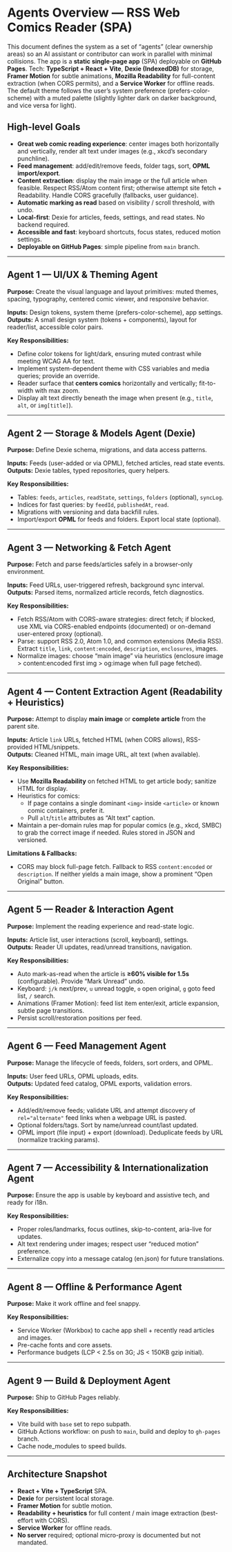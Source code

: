 # Agents Overview — RSS Web Comics Reader (SPA)

This document defines the system as a set of “agents” (clear ownership areas) so an AI assistant or contributor can work in parallel with minimal collisions. The app is a **static single-page app** (SPA) deployable on **GitHub Pages**. Tech: **TypeScript + React + Vite**, **Dexie (IndexedDB)** for storage, **Framer Motion** for subtle animations, **Mozilla Readability** for full-content extraction (when CORS permits), and a **Service Worker** for offline reads. The default theme follows the user’s system preference (prefers-color-scheme) with a muted palette (slightly lighter dark on darker background, and vice versa for light).

## High-level Goals
- **Great web comic reading experience**: center images both horizontally and vertically, render alt text under images (e.g., xkcd’s secondary punchline).
- **Feed management**: add/edit/remove feeds, folder tags, sort, **OPML import/export**.
- **Content extraction**: display the main image or the full article when feasible. Respect RSS/Atom content first; otherwise attempt site fetch + Readability. Handle CORS gracefully (fallbacks, user guidance).
- **Automatic marking as read** based on visibility / scroll threshold, with undo.
- **Local-first**: Dexie for articles, feeds, settings, and read states. No backend required.
- **Accessible and fast**: keyboard shortcuts, focus states, reduced motion settings.
- **Deployable on GitHub Pages**: simple pipeline from `main` branch.

---

## Agent 1 — UI/UX & Theming Agent
**Purpose:** Create the visual language and layout primitives: muted themes, spacing, typography, centered comic viewer, and responsive behavior.

**Inputs:** Design tokens, system theme (prefers-color-scheme), app settings.  
**Outputs:** A small design system (tokens + components), layout for reader/list, accessible color pairs.

**Key Responsibilities:**
- Define color tokens for light/dark, ensuring muted contrast while meeting WCAG AA for text.
- Implement system-dependent theme with CSS variables and media queries; provide an override.
- Reader surface that **centers comics** horizontally and vertically; fit-to-width with max zoom.
- Display alt text directly beneath the image when present (e.g., `title`, `alt`, or `img[title]`).

---

## Agent 2 — Storage & Models Agent (Dexie)
**Purpose:** Define Dexie schema, migrations, and data access patterns.

**Inputs:** Feeds (user-added or via OPML), fetched articles, read state events.  
**Outputs:** Dexie tables, typed repositories, query helpers.

**Key Responsibilities:**
- Tables: `feeds`, `articles`, `readState`, `settings`, `folders` (optional), `syncLog`.
- Indices for fast queries: by `feedId`, `publishedAt`, `read`.
- Migrations with versioning and data backfill rules.
- Import/export **OPML** for feeds and folders. Export local state (optional).

---

## Agent 3 — Networking & Fetch Agent
**Purpose:** Fetch and parse feeds/articles safely in a browser-only environment.

**Inputs:** Feed URLs, user-triggered refresh, background sync interval.  
**Outputs:** Parsed items, normalized article records, fetch diagnostics.

**Key Responsibilities:**
- Fetch RSS/Atom with CORS-aware strategies: direct fetch; if blocked, use XML via CORS-enabled endpoints (documented) or on-demand user-entered proxy (optional).
- Parse: support RSS 2.0, Atom 1.0, and common extensions (Media RSS). Extract `title`, `link`, `content:encoded`, `description`, `enclosures`, images.
- Normalize images: choose “main image” via heuristics (enclosure image > content:encoded first img > og:image when full page fetched).

---

## Agent 4 — Content Extraction Agent (Readability + Heuristics)
**Purpose:** Attempt to display **main image** or **complete article** from the parent site.

**Inputs:** Article `link` URLs, fetched HTML (when CORS allows), RSS-provided HTML/snippets.  
**Outputs:** Cleaned HTML, main image URL, alt text (when available).

**Key Responsibilities:**
- Use **Mozilla Readability** on fetched HTML to get article body; sanitize HTML for display.
- Heuristics for comics:
  - If page contains a single dominant `<img>` inside `<article>` or known comic containers, prefer it.
  - Pull `alt`/`title` attributes as “Alt text” caption.
- Maintain a per-domain rules map for popular comics (e.g., xkcd, SMBC) to grab the correct image if needed. Rules stored in JSON and versioned.

**Limitations & Fallbacks:**
- CORS may block full-page fetch. Fallback to RSS `content:encoded` or `description`. If neither yields a main image, show a prominent “Open Original” button.

---

## Agent 5 — Reader & Interaction Agent
**Purpose:** Implement the reading experience and read-state logic.

**Inputs:** Article list, user interactions (scroll, keyboard), settings.  
**Outputs:** Reader UI updates, read/unread transitions, navigation.

**Key Responsibilities:**
- Auto mark-as-read when the article is **≥60% visible for 1.5s** (configurable). Provide “Mark Unread” undo.
- Keyboard: `j/k` next/prev, `u` unread toggle, `o` open original, `g` goto feed list, `/` search.
- Animations (Framer Motion): feed list item enter/exit, article expansion, subtle page transitions.
- Persist scroll/restoration positions per feed.

---

## Agent 6 — Feed Management Agent
**Purpose:** Manage the lifecycle of feeds, folders, sort orders, and OPML.

**Inputs:** User feed URLs, OPML uploads, edits.  
**Outputs:** Updated feed catalog, OPML exports, validation errors.

**Key Responsibilities:**
- Add/edit/remove feeds; validate URL and attempt discovery of `rel="alternate"` feed links when a webpage URL is pasted.
- Optional folders/tags. Sort by name/unread count/last updated.
- OPML import (file input) + export (download). Deduplicate feeds by URL (normalize tracking params).

---

## Agent 7 — Accessibility & Internationalization Agent
**Purpose:** Ensure the app is usable by keyboard and assistive tech, and ready for i18n.

**Key Responsibilities:**
- Proper roles/landmarks, focus outlines, skip-to-content, aria-live for updates.
- Alt text rendering under images; respect user “reduced motion” preference.
- Externalize copy into a message catalog (en.json) for future translations.

---

## Agent 8 — Offline & Performance Agent
**Purpose:** Make it work offline and feel snappy.

**Key Responsibilities:**
- Service Worker (Workbox) to cache app shell + recently read articles and images.
- Pre-cache fonts and core assets.
- Performance budgets (LCP < 2.5s on 3G; JS < 150KB gzip initial).

---

## Agent 9 — Build & Deployment Agent
**Purpose:** Ship to GitHub Pages reliably.

**Key Responsibilities:**
- Vite build with `base` set to repo subpath.
- GitHub Actions workflow: on push to `main`, build and deploy to `gh-pages` branch.
- Cache node_modules to speed builds.

---

## Architecture Snapshot
- **React + Vite + TypeScript** SPA.
- **Dexie** for persistent local storage.
- **Framer Motion** for subtle motion.
- **Readability + heuristics** for full content / main image extraction (best-effort with CORS).
- **Service Worker** for offline reads.
- **No server** required; optional micro-proxy is documented but not mandated.
